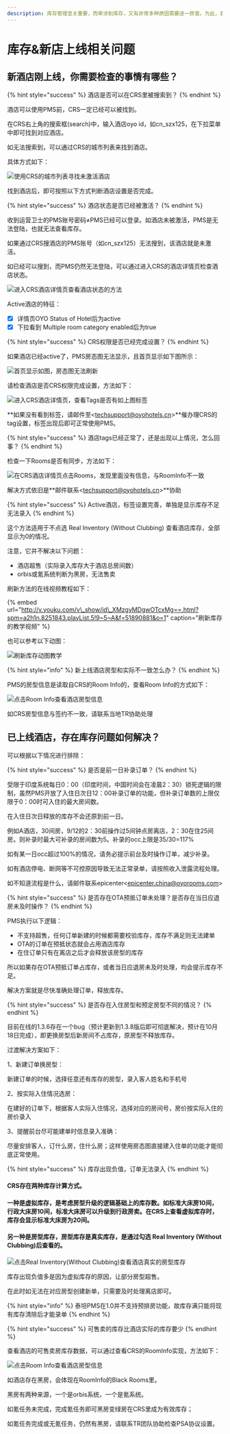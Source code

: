 ```yaml
---
description: 库存管理至关重要，而牵涉到库存，又有非常多种原因需要逐一排查。为此，我们给出建议的自检步骤，可以根据以下方法进行自查，可以100%解决库存问题。
---
```


# 库存&新店上线相关问题

## 新酒店刚上线，你需要检查的事情有哪些？

{% hint style="success" %}
酒店是否可以在CRS里被搜索到？
{% endhint %}

酒店可以使用PMS前，CRS一定已经可以被找到。

在CRS右上角的搜索框\(search\)中，输入酒店oyo id，如cn\_szx125，在下拉菜单中即可找到对应酒店。

如无法搜索到，可以通过CRS的城市列表来找到酒店。

具体方式如下：

![&#x4F7F;&#x7528;CRS&#x7684;&#x57CE;&#x5E02;&#x5217;&#x8868;&#x5BFB;&#x627E;&#x672A;&#x6FC0;&#x6D3B;&#x9152;&#x5E97;](../.gitbook/assets/20181010_173225.gif)

  
找到酒店后，即可按照以下方式判断酒店设置是否完成。

{% hint style="success" %}
酒店状态是否已经被激活？
{% endhint %}

收到运营卫士的PMS账号密码≠PMS已经可以登录。如酒店未被激活，PMS是无法登陆，也就无法查看库存。

如果通过CRS搜酒店的PMS账号（如cn\_szx125）无法搜到，该酒店就是未激活。

如已经可以搜到，而PMS仍然无法登陆，可以通过进入CRS的酒店详情页检查酒店状态。

![&#x8FDB;&#x5165;CRS&#x9152;&#x5E97;&#x8BE6;&#x60C5;&#x9875;&#x67E5;&#x770B;&#x9152;&#x5E97;&#x72B6;&#x6001;&#x7684;&#x65B9;&#x6CD5;](../.gitbook/assets/20181001_160106.gif)

  
Active酒店的特征：

* [x] 详情页OYO Status of Hotel后为active
* [x] 下拉看到 Multiple room category enabled后为true

{% hint style="success" %}
CRS权限是否已经完成设置？
{% endhint %}

如果酒店已经active了，PMS房态图无法显示，且首页显示如下图所示：

![&#x9996;&#x9875;&#x663E;&#x793A;&#x5982;&#x56FE;&#xFF0C;&#x623F;&#x6001;&#x56FE;&#x65E0;&#x6CD5;&#x5237;&#x65B0;](../.gitbook/assets/image%20%2830%29.png)

请检查酒店是否CRS权限完成设置，方法如下：

  


![&#x8FDB;&#x5165;CRS&#x9152;&#x5E97;&#x8BE6;&#x60C5;&#x9875;&#xFF0C;&#x67E5;&#x770B;Tags&#x662F;&#x5426;&#x6709;&#x5982;&#x4E0A;&#x56FE;&#x6807;&#x7B7E;](../.gitbook/assets/20181001_160805.gif)

  
**如果没有看到标签，请邮件至&lt;techsupport@oyohotels.cn&gt;**催办理CRS的tag设置，标签出现后即可正常使用PMS。

{% hint style="success" %}
酒店tags已经正常了，还是出现以上情况，怎么回事？
{% endhint %}

检查一下Rooms是否有同步，方法如下：

![&#x5728;CRS&#x9152;&#x5E97;&#x8BE6;&#x60C5;&#x9875;&#x70B9;&#x51FB;Rooms&#xFF0C;&#x53D1;&#x73B0;&#x91CC;&#x9762;&#x6CA1;&#x6709;&#x4FE1;&#x606F;&#xFF0C;&#x4E0E;RoomInfo&#x4E0D;&#x4E00;&#x81F4;](../.gitbook/assets/20181001_175537.gif)

  
解决方式依旧是**邮件联系&lt;techsupport@oyohotels.cn&gt;**协助

{% hint style="success" %}
Active酒店，标签设置完善，单独是显示库存不足无法录入
{% endhint %}

这个方法适用于不点选 Real Inventory \(Without Clubbing\) 查看酒店库存，全部显示为0的情况。

注意，它并不解决以下问题：

* 酒店超售（实际录入库存大于酒店总房间数）
* orbis或氪系统判断为黑房，无法售卖

刷新方法的在线视频教程如下：

{% embed url="http://v.youku.com/v\_show/id\_XMzgyMDgwOTcxMg==.html?spm=a2h1n.8251843.playList.5!9~5~A&f=51890881&o=1" caption="刷新库存的教学视频" %}

  
也可以参考以下动图：

![&#x5237;&#x65B0;&#x5E93;&#x5B58;&#x52A8;&#x56FE;&#x6559;&#x5B66;](../.gitbook/assets/shua-xin-ku-cun.gif)

{% hint style="info" %}
新上线酒店房型和实际不一致怎么办？
{% endhint %}

PMS的房型信息是读取自CRS的Room Info的，查看Room Info的方式如下：

![&#x70B9;&#x51FB;Room Info&#x67E5;&#x770B;&#x9152;&#x5E97;&#x623F;&#x578B;&#x4FE1;&#x606F;](../.gitbook/assets/20181001_164922.gif)

  
如CRS房型信息与签约不一致，请联系当地TR协助处理

## 已上线酒店，存在库存问题如何解决？

可以根据以下情况进行排除：

{% hint style="success" %}
是否是前一日补录订单？
{% endhint %}

受限于印度系统每日0：00（印度时间，中国时间会在凌晨2：30）锁死逻辑的限制，虽然PMS开放了入住日次日12：00补录订单的功能，但补录订单数的上限仅限于0：00时可入住的最大房间数。

在入住日次日释放的库存不会还原到前一日。

例如A酒店，30间房，9/12的2：30前操作过5间钟点房离店，2：30在住25间房。则补录时最大可补录的房间数为5。补录的occ上限是35/30=117%

如有某一日occ超过100%的情况，请务必提示前台及时操作订单，减少补录。

如有酒店停电、断网等不可控原因导致无法正常录单，请按照收入泄露流程处理。

如不知道流程是什么，请邮件联系epicenter&lt;epicenter.china@oyorooms.com&gt;

{% hint style="success" %}
是否存在OTA预抵订单未处理？是否存在当日应退房未及时操作？
{% endhint %}

PMS执行以下逻辑：

* 不支持超售，任何订单新建的时候都需要校验库存，库存不满足则无法建单
* OTA的订单在预抵状态就会占用酒店库存
* 在住订单只有在离店之后才会释放该房型的库存

所以如果存在OTA预抵订单占库存，或者当日应退房未及时处理，均会提示库存不足。

解决方案就是尽快准确处理订单，释放库存。

{% hint style="success" %}
是否存在入住房型和预定房型不同的情况？
{% endhint %}

目前在线的1.3.6存在一个bug（预计更新到1.3.8版后即可彻底解决，预计在10月18日完成），即更换房型后新房间不占库存，原房型不释放库存。

过渡解决方案如下：

1、新建订单换房型：

新建订单的时候，选择任意还有库存的房型，录入客人姓名和手机号

2、按实际入住情况选房：

在建好的订单下，根据客人实际入住情况，选择对应的房间号，房价按实际入住的房价录入

3、提醒前台尽可能建单时信息录入准确：

尽量安排客人，订什么房，住什么房；这样使用房态图直接建入住单的功能才能彻底正常使用。

{% hint style="success" %}
库存出现负值，订单无法录入
{% endhint %}

#### CRS存在两种库存计算方式。 <a id="kun-cun-ji-suan"></a>

#### 一种是虚拟库存，是考虑房型升级的逻辑基础上的库存数。如标准大床房10间，行政大床房10间，标准大床房可以升级到行政房卖。在CRS上查看虚拟库存时，库存会显示标准大床房为20间。

#### 另一种是房型库存，房型库存是真实库存，是通过勾选 Real Inventory \(Without Clubbing\)后查看的。

![&#x70B9;&#x51FB;Real Inventory\(Without Clubbing\)&#x67E5;&#x770B;&#x9152;&#x5E97;&#x771F;&#x5B9E;&#x7684;&#x623F;&#x578B;&#x5E93;&#x5B58;](../.gitbook/assets/image%20%2826%29.png)

  
库存出现负值多是因为虚拟库存的原因，让部分房型超售。

在此时如无法在对应房型创建新单，只需要及时处理离店即可。

{% hint style="info" %}
泰坦PMS在1.0并不支持预排房功能，故库存满只能将现有库存清除后才能录单
{% endhint %}

{% hint style="success" %}
可售卖的库存比酒店实际的库存要少
{% endhint %}

查看酒店的可售卖房库存数据，可以通过查看CRS的RoomInfo实现，方法如下：

![&#x70B9;&#x51FB;Room Info&#x67E5;&#x770B;&#x9152;&#x5E97;&#x623F;&#x578B;&#x4FE1;&#x606F;](../.gitbook/assets/20181001_164922.gif)

如酒店存在黑房，会体现在RoomInfo的Black Rooms里。

黑房有两种来源，一个是orbis系统，一个是氪系统。

如氪任务未完成，完成氪任务即可黑房变绿房在CRS里成为有效库存；

如氪任务完成或无氪任务，仍然有黑房，请联系TR团队协助检查PSA协议设置。

